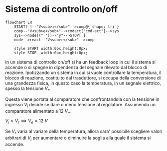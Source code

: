 # Sistema di controllo on/off  

```mermaid
flowchart LR
    START[ ]--"V<sub>i</sub>"-->comp@{ shape: tri }
    comp--"V<sub>e</sub>"-->cmdact["cmd-act"]-->sys
    sys-->node((" "))--"y"-->STOP[ ]
    node-->react--"V<sub>r</sub>"-->comp

    style START width:0px,height:0px;
    style STOP  width:0px,height:0px;
```

In un sistema di controllo on/off si ha un feedback loop in cui il sistema si accende o si spegne in dipendenza del segnale rilevato dal blocco di reazione. Ipotizzando un sistema in cui si vuole controllare la temperatura, il blocco di reazione, costituito dal trasduttore, si occupa della conversione di una grandezza fisica, in questo caso la temperatura, in un segnale elettrico, spesso la tensione $V_r$.  

Questa viene portata al comparatore che confrontandola con la tensione in ingresso $V_i$ decide se dare o meno tensione al regolatore. Assumendo un comparatore alimentato a $12\ V$...  

$V_i \gt V_r \implies V_e = 12\ V$  

Se $V_r$ varia al variare della temperatura, allora sara' possibile scegliere valori arbitrari di $V_i$ per aumentare o diminuire la soglia alla quale il sistema si accende.  
